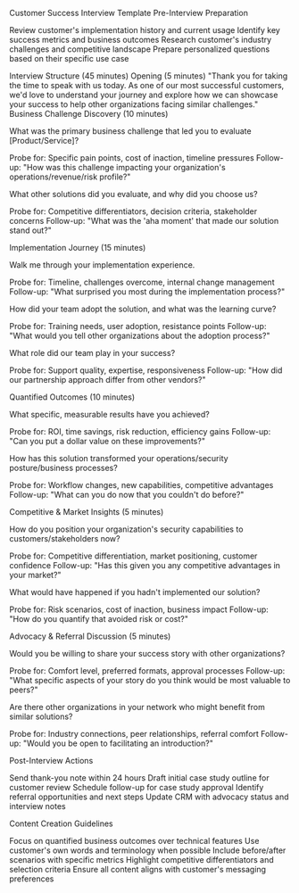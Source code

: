 Customer Success Interview Template
Pre-Interview Preparation

 Review customer's implementation history and current usage
 Identify key success metrics and business outcomes
 Research customer's industry challenges and competitive landscape
 Prepare personalized questions based on their specific use case

Interview Structure (45 minutes)
Opening (5 minutes)
"Thank you for taking the time to speak with us today. As one of our most successful customers, we'd love to understand your journey and explore how we can showcase your success to help other organizations facing similar challenges."
Business Challenge Discovery (10 minutes)

What was the primary business challenge that led you to evaluate [Product/Service]?

Probe for: Specific pain points, cost of inaction, timeline pressures
Follow-up: "How was this challenge impacting your organization's operations/revenue/risk profile?"


What other solutions did you evaluate, and why did you choose us?

Probe for: Competitive differentiators, decision criteria, stakeholder concerns
Follow-up: "What was the 'aha moment' that made our solution stand out?"



Implementation Journey (15 minutes)

Walk me through your implementation experience.

Probe for: Timeline, challenges overcome, internal change management
Follow-up: "What surprised you most during the implementation process?"


How did your team adopt the solution, and what was the learning curve?

Probe for: Training needs, user adoption, resistance points
Follow-up: "What would you tell other organizations about the adoption process?"


What role did our team play in your success?

Probe for: Support quality, expertise, responsiveness
Follow-up: "How did our partnership approach differ from other vendors?"



Quantified Outcomes (10 minutes)

What specific, measurable results have you achieved?

Probe for: ROI, time savings, risk reduction, efficiency gains
Follow-up: "Can you put a dollar value on these improvements?"


How has this solution transformed your operations/security posture/business processes?

Probe for: Workflow changes, new capabilities, competitive advantages
Follow-up: "What can you do now that you couldn't do before?"



Competitive & Market Insights (5 minutes)

How do you position your organization's security capabilities to customers/stakeholders now?

Probe for: Competitive differentiation, market positioning, customer confidence
Follow-up: "Has this given you any competitive advantages in your market?"


What would have happened if you hadn't implemented our solution?

Probe for: Risk scenarios, cost of inaction, business impact
Follow-up: "How do you quantify that avoided risk or cost?"



Advocacy & Referral Discussion (5 minutes)

Would you be willing to share your success story with other organizations?

Probe for: Comfort level, preferred formats, approval processes
Follow-up: "What specific aspects of your story do you think would be most valuable to peers?"


Are there other organizations in your network who might benefit from similar solutions?

Probe for: Industry connections, peer relationships, referral comfort
Follow-up: "Would you be open to facilitating an introduction?"



Post-Interview Actions

 Send thank-you note within 24 hours
 Draft initial case study outline for customer review
 Schedule follow-up for case study approval
 Identify referral opportunities and next steps
 Update CRM with advocacy status and interview notes

Content Creation Guidelines

Focus on quantified business outcomes over technical features
Use customer's own words and terminology when possible
Include before/after scenarios with specific metrics
Highlight competitive differentiators and selection criteria
Ensure all content aligns with customer's messaging preferences
